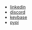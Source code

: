 - [linkedin](https://linkedin.com/in/aaronmamparo)
- [discord](https://discord.com/users/489618044298067969)
- [keybase](https://keybase.io/amamparo)
- [pypi](https://pypi.org/user/amamparo/)
